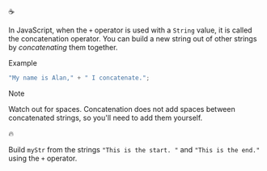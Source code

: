:coffee:

In JavaScript, when the `+` operator is used with a `String` value, it is called the concatenation operator. You can build a new string out of other strings by _concatenating_ them together.

Example

```javascript
"My name is Alan," + " I concatenate.";
```

Note

Watch out for spaces. Concatenation does not add spaces between concatenated strings, so you'll need to add them yourself.

:fire:

Build `myStr` from the strings `"This is the start. "` and `"This is the end."` using the `+` operator.
